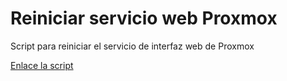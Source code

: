 # Reiniciar servicio web Proxmox
Script para reiniciar el servicio de interfaz web de Proxmox

[Enlace la script](proxmoxReiniciarServicioWeb.sh)
